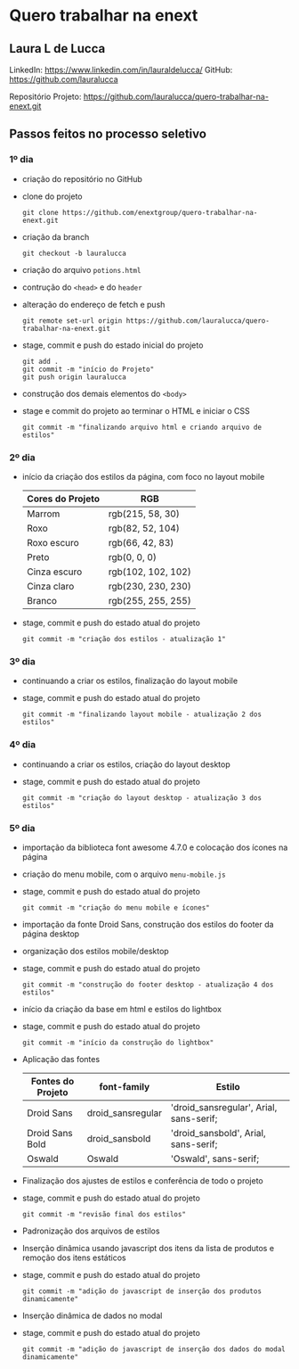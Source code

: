 # Quero trabalhar na enext

## Laura L de Lucca

LinkedIn: https://www.linkedin.com/in/lauraldelucca/
GitHub: https://github.com/lauralucca

Repositório Projeto: https://github.com/lauralucca/quero-trabalhar-na-enext.git



## Passos feitos no processo seletivo

### 1º dia

- criação do repositório no GitHub

- clone do projeto 
	```
	git clone https://github.com/enextgroup/quero-trabalhar-na-enext.git
	```

- criação da branch
	```
	git checkout -b lauralucca
	```

- criação do arquivo `potions.html`

- contrução do `<head>` e do `header`

- alteração do endereço de fetch e push
	```
	git remote set-url origin https://github.com/lauralucca/quero-trabalhar-na-enext.git
	```

- stage, commit e push do estado inicial do projeto
	```
	git add .
	git commit -m "início do Projeto"
	git push origin lauralucca
	```

- construção dos demais elementos do `<body>`

- stage e commit do projeto ao terminar o HTML e iniciar o CSS
	```
	git commit -m "finalizando arquivo html e criando arquivo de estilos"
	```

### 2º dia

- início da criação dos estilos da página, com foco no layout mobile

  Cores do Projeto | RGB
  ------------ | -------------
  Marrom | rgb(215, 58, 30)
  Roxo | rgb(82, 52, 104)
  Roxo escuro | rgb(66, 42, 83)
  Preto | rgb(0, 0, 0)
  Cinza escuro | rgb(102, 102, 102)
  Cinza claro | rgb(230, 230, 230)
  Branco | rgb(255, 255, 255)

- stage, commit e push do estado atual do projeto
	```
 	git commit -m "criação dos estilos - atualização 1"
 	```

### 3º dia

- continuando a criar os estilos, finalização do layout mobile

- stage, commit e push do estado atual do projeto
	```
 	git commit -m "finalizando layout mobile - atualização 2 dos estilos"
 	```

### 4º dia

- continuando a criar os estilos, criação do layout desktop

- stage, commit e push do estado atual do projeto
	```
 	git commit -m "criação do layout desktop - atualização 3 dos estilos"
 	```

### 5º dia

- importação da biblioteca font awesome 4.7.0 e colocação dos ícones na página

- criação do menu mobile, com o arquivo `menu-mobile.js`

- stage, commit e push do estado atual do projeto
	```
 	git commit -m "criação do menu mobile e ícones"
 	```

- importação da fonte Droid Sans, construção dos estilos do footer da página desktop

- organização dos estilos mobile/desktop

- stage, commit e push do estado atual do projeto
	```
 	git commit -m "construção do footer desktop - atualização 4 dos estilos"
 	```

- início da criação da base em html e estilos do lightbox

- stage, commit e push do estado atual do projeto
	```
 	git commit -m "início da construção do lightbox"
 	```

- Aplicação das fontes

  Fontes do Projeto | font-family | Estilo
  ------------ | ------------- | ----------
  Droid Sans | droid_sansregular | 'droid_sansregular', Arial, sans-serif;
  Droid Sans Bold | droid_sansbold | 'droid_sansbold', Arial, sans-serif;
  Oswald | Oswald | 'Oswald', sans-serif;

- Finalização dos ajustes de estilos e conferência de todo o projeto

- stage, commit e push do estado atual do projeto
	```
 	git commit -m "revisão final dos estilos"
 	```

- Padronização dos arquivos de estilos

- Inserção dinâmica usando javascript dos itens da lista de produtos e remoção dos itens estáticos

- stage, commit e push do estado atual do projeto
	```
 	git commit -m "adição do javascript de inserção dos produtos dinamicamente"
 	```

- Inserção dinâmica de dados no modal

- stage, commit e push do estado atual do projeto
	```
 	git commit -m "adição do javascript de inserção dos dados do modal dinamicamente"
 	```
